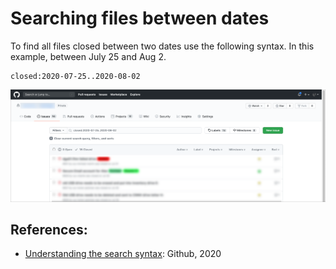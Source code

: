 # Searching files between dates

To find all files closed between two dates use the following syntax.  In this example, between July 25 and Aug 2.  
```
closed:2020-07-25..2020-08-02 
```
<img src="../img/2020-08-31_13-46-30.png">

## References: 
- [Understanding the search syntax](https://docs.github.com/en/search-github/getting-started-with-searching-on-github/understanding-the-search-syntax): Github, 2020